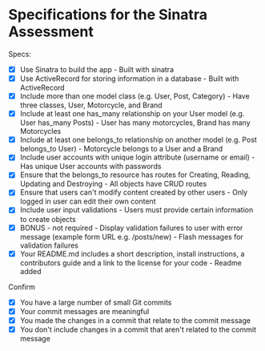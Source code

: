 # Specifications for the Sinatra Assessment

Specs:
- [x] Use Sinatra to build the app - Built with sinatra
- [x] Use ActiveRecord for storing information in a database - Built with ActiveRecord
- [x] Include more than one model class (e.g. User, Post, Category) - Have three classes, User, Motorcycle, and Brand
- [x] Include at least one has_many relationship on your User model (e.g. User has_many Posts) - User has many motorcycles, Brand has many Motorcycles
- [x] Include at least one belongs_to relationship on another model (e.g. Post belongs_to User) - Motorcycle belongs to a User and a Brand
- [x] Include user accounts with unique login attribute (username or email) - Has unique User accounts with passwords
- [x] Ensure that the belongs_to resource has routes for Creating, Reading, Updating and Destroying - All objects have CRUD routes
- [x] Ensure that users can't modify content created by other users - Only logged in user can edit their own content
- [x] Include user input validations - Users must provide certain information to create objects
- [x] BONUS - not required - Display validation failures to user with error message (example form URL e.g. /posts/new) - Flash messages for validation failures
- [x] Your README.md includes a short description, install instructions, a contributors guide and a link to the license for your code - Readme added

Confirm
- [x] You have a large number of small Git commits
- [x] Your commit messages are meaningful
- [x] You made the changes in a commit that relate to the commit message
- [x] You don't include changes in a commit that aren't related to the commit message